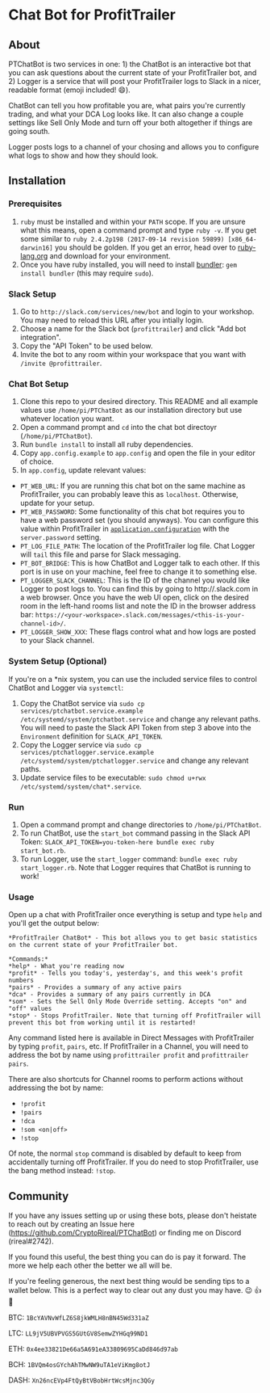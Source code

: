 # Chat Bot for ProfitTrailer

## About

PTChatBot is two services in one: 1) the ChatBot is an interactive bot that you can ask questions about the current state of your ProfitTrailer bot, and 2) Logger is a service that will post your ProfitTrailer logs to Slack in a nicer, readable format (emoji included! :smile:).

ChatBot can tell you how profitable you are, what pairs you're currently trading, and what your DCA Log looks like. It can also change a couple settings like Sell Only Mode and turn off your both altogether if things are going south.

Logger posts logs to a channel of your chosing and allows you to configure what logs to show and how they should look.

## Installation

### Prerequisites

1. `ruby` must be installed and within your `PATH` scope. If you are unsure what this means, open a command prompt and type `ruby -v`. If you get some similar to `ruby 2.4.2p198 (2017-09-14 revision 59899) [x86_64-darwin16]` you should be golden. If you get an error, head over to [ruby-lang.org](https://www.ruby-lang.org/en/downloads/) and download for your environment.
2. Once you have ruby installed, you will need to install [bundler](http://bundler.io/): `gem install bundler` (this may require `sudo`).

### Slack Setup
1. Go to `http://slack.com/services/new/bot` and login to your workshop. You may need to reload this URL after you intially login.
2. Choose a name for the Slack bot (`profittrailer`) and click "Add bot integration".
3. Copy the "API Token" to be used below.
4. Invite the bot to any room within your workspace that you want with `/invite @profittrailer`.

### Chat Bot Setup
1. Clone this repo to your desired directory. This README and all example values use `/home/pi/PTChatBot` as our installation directory but use whatever location you want.
2. Open a command prompt and `cd` into the chat bot directoyr (`/home/pi/PTChatBot`).
3. Run `bundle install` to install all ruby dependencies.
4. Copy `app.config.example` to `app.config` and open the file in your editor of choice.
5. In `app.config`, update relevant values:
  - `PT_WEB_URL`: If you are running this chat bot on the same machine as ProfitTrailer, you can probably leave this as `localhost`. Otherwise, update for your setup.
  - `PT_WEB_PASSWORD`: Some functionality of this chat bot requires you to have a web password set (you should anyways). You can configure this value within ProfitTrailer in [`application.configuration`](https://wiki.profittrailer.io/doku.php/application.properties) with the `server.password` setting.
  - `PT_LOG_FILE_PATH`: The location of the ProfitTrailer log file. Chat Logger will `tail` this file and parse for Slack messaging.
  - `PT_BOT_BRIDGE`: This is how ChatBot and Logger talk to each other. If this port is in use on your machine, feel free to change it to something else.
  - `PT_LOGGER_SLACK_CHANNEL`: This is the ID of the channel you would like Logger to post logs to. You can find this by going to http://<your-workspace>.slack.com in a web browser. Once you have the web UI open, click on the desired room in the left-hand rooms list and note the ID in the browser address bar: `https://<your-workspace>.slack.com/messages/<this-is-your-channel-id>/`.
  - `PT_LOGGER_SHOW_XXX`: These flags control what and how logs are posted to your Slack channel.

### System Setup (Optional)

If you're on a *nix system, you can use the included service files to control ChatBot and Logger via `systemctl`:
1. Copy the ChatBot service via `sudo cp services/ptchatbot.service.example /etc/systemd/system/ptchatbot.service` and change any relevant paths. You will need to paste the Slack API Token from step 3 above into the `Environment` definition for `SLACK_API_TOKEN`.
2. Copy the Logger service via `sudo cp services/ptchatlogger.service.example /etc/systemd/system/ptchatlogger.service` and change any relevant paths.
3. Update service files to be executable: `sudo chmod u+rwx /etc/systemd/system/chat*.service`.

### Run

1. Open a command prompt and change directories to `/home/pi/PTChatBot`.
2. To run ChatBot, use the `start_bot` command passing in the Slack API Token: `SLACK_API_TOKEN=you-token-here bundle exec ruby start_bot.rb`.
3. To run Logger, use the `start_logger` command: `bundle exec ruby start_logger.rb`. Note that Logger requires that ChatBot is running to work!

### Usage

Open up a chat with ProfitTrailer once everything is setup and type `help` and you'll get the output below:
```
*ProfitTrailer ChatBot* - This bot allows you to get basic statistics on the current state of your ProfitTrailer bot.

*Commands:*
*help* - What you're reading now
*profit* - Tells you today's, yesterday's, and this week's profit numbers
*pairs* - Provides a summary of any active pairs
*dca* - Provides a summary of any pairs currently in DCA
*som* - Sets the Sell Only Mode Override setting. Accepts "on" and "off" values
*stop* - Stops ProfitTrailer. Note that turning off ProfitTrailer will prevent this bot from working until it is restarted!
```

Any command listed here is available in Direct Messages with ProfitTrailer by typing `profit`, `pairs`, etc. If ProfitTrailer in a Channel, you will need to address the bot by name using `profittrailer profit` and `profittrailer pairs`.

There are also shortcuts for Channel rooms to perform actions without addressing the bot by name:
 - `!profit`
 - `!pairs`
 - `!dca`
 - `!som <on|off>`
 - `!stop`

Of note, the normal `stop` command is disabled by default to keep from accidentally turning off ProfitTrailer. If you do need to stop ProfitTrailer, use the bang method instead: `!stop`.

## Community

If you have any issues setting up or using these bots, please don't heistate to reach out by creating an Issue here (https://github.com/CryptoRireal/PTChatBot) or finding me on Discord (rireal#2742).

If you found this useful, the best thing you can do is pay it forward. The more we help each other the better we all will be.

If you're feeling generous, the next best thing would be sending tips to a wallet below. This is a perfect way to clear out any dust you may have. :wink: :+1: :100:

BTC: `1BcYAVNvWfLZ6S8jkWMLH8nBN45Wd331aZ`

LTC: `LL9jV5UBVPVGS5GUtGV8SemwZYHGq99ND1`

ETH: `0x4ee33821De66a5A691eA33809695CaDd846d97ab`

BCH: `1BVQm4osGYchAhTMwNW9uTA1eViKmg8otJ`

DASH: `Xn26ncEVp4FtQyBtVBobHrtWcsMjnc3QGy`
